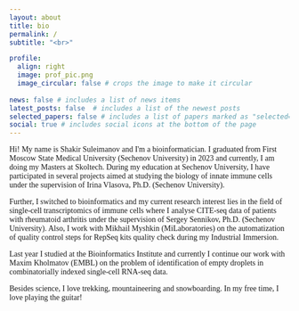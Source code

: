 ```yaml
---
layout: about
title: bio
permalink: /
subtitle: "<br>"

profile:
  align: right
  image: prof_pic.png
  image_circular: false # crops the image to make it circular
  
news: false # includes a list of news items
latest_posts: false  # includes a list of the newest posts
selected_papers: false # includes a list of papers marked as "selected={true}"
social: true # includes social icons at the bottom of the page
---
```


<span style="font-family: Avenir">Hi! My name is Shakir Suleimanov and I'm a bioinformatician. I graduated from First Moscow State Medical University (Sechenov University) in 2023 and currently, I am doing my Masters at Skoltech. During my education at Sechenov University, I have participated in several projects aimed at studying the biology of innate immune cells under the supervision of Irina Vlasova, Ph.D. (Sechenov University).</span>

<span style="font-family: Avenir">Further, I switched to bioinformatics and my current research interest lies in the field of single-cell transcriptomics of immune cells where I analyse CITE-seq data of patients with rheumatoid arthritis under the supervision of Sergey Sennikov, Ph.D. (Sechenov University). Also, I work with Mikhail Myshkin (MiLaboratories) on the automatization of quality control steps for RepSeq kits quality check during my Industrial Immersion.</span>

<span style="font-family: Avenir">Last year I studied at the Bioinformatics Institute and currently I continue our work with Maxim Kholmatov (EMBL) on the problem of identification of empty droplets in combinatorially indexed single-cell RNA-seq data.</span>

<span style="font-family: Avenir">Besides science, I love trekking, mountaineering and snowboarding. In my free time, I love playing the guitar!</span>

<br>
